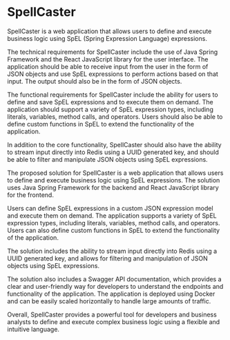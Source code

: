 # SpellCaster


SpellCaster is a web application that allows users to define and execute business logic using SpEL (Spring Expression Language) expressions.

The technical requirements for SpellCaster include the use of Java Spring Framework and the React JavaScript library for the user interface. The application should be able to receive input from the user in the form of JSON objects and use SpEL expressions to perform actions based on that input. The output should also be in the form of JSON objects.

The functional requirements for SpellCaster include the ability for users to define and save SpEL expressions and to execute them on demand. The application should support a variety of SpEL expression types, including literals, variables, method calls, and operators. Users should also be able to define custom functions in SpEL to extend the functionality of the application.

In addition to the core functionality, SpellCaster should also have the ability to stream input directly into Redis using a UUID generated key, and should be able to filter and manipulate JSON objects using SpEL expressions.

The proposed solution for SpellCaster is a web application that allows users to define and execute business logic using SpEL expressions. The solution uses Java Spring Framework for the backend and React JavaScript library for the frontend.

Users can define SpEL expressions in a custom JSON expression model and execute them on demand. The application supports a variety of SpEL expression types, including literals, variables, method calls, and operators. Users can also define custom functions in SpEL to extend the functionality of the application.

The solution includes the ability to stream input directly into Redis using a UUID generated key, and allows for filtering and manipulation of JSON objects using SpEL expressions.

The solution also includes a Swagger API documentation, which provides a clear and user-friendly way for developers to understand the endpoints and functionality of the application. The application is deployed using Docker and can be easily scaled horizontally to handle large amounts of traffic.

Overall, SpellCaster provides a powerful tool for developers and business analysts to define and execute complex business logic using a flexible and intuitive language.


